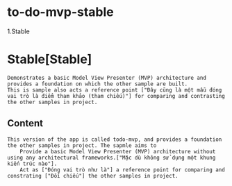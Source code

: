 # to-do-mvp-stable
1.Stable
# Stable[Stable]
    Demonstrates a basic Model View Presenter (MVP) architecture and provides a foundation on which the other sample are built. 
    This is sample also acts a reference point ["Đây cũng là một mẫu đóng vai trò là điểm tham khảo (tham chiếu)"] for comparing and contrasting the other samples in project.
## Content
    This version of the app is called todo-mvp, and provides a foundation the other samples in project. The sapmle aims to
        Provide a basic Model View Presenter (MVP) architecture without using any architectural frameworks.["Mặc dù không sử dụng một khung kiến trúc nào"].
        Act as ["Đóng vai trò như là"] a reference point for comparing and constrating ["Đối chiếu"] the other samples in project.
    

